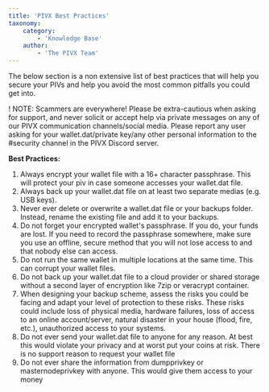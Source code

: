```yaml
---
title: 'PIVX Best Practices'
taxonomy:
    category:
        - 'Knowledge Base'
    author:
        - 'The PIVX Team'
---
```


The below section is a non extensive list of best practices that will help you secure your PIVs and help you avoid the most common pitfalls you could get into.

! NOTE: Scammers are everywhere! Please be extra-cautious when asking for support, and never solicit or accept help via private messages on any of our PIVX communication channels/social media. Please report any user asking for your wallet.dat/private key/any other personal information to the #security channel in the PIVX Discord server.

**Best Practices:**
1. Always encrypt your wallet file with a 16+ character passphrase. This will protect your piv in case someone accesses your wallet.dat file.
2. Always back up your wallet.dat file on at least two separate medias (e.g. USB keys).
3. Never ever delete or overwrite a wallet.dat file or your backups folder. Instead, rename the existing file and add it to your backups.
4. Do not forget your encrypted wallet's passphrase. If you do, your funds are lost. If you need to record the passphrase somewhere, make sure you use an offline, secure method that you will not lose access to and that nobody else can access.
5. Do not run the same wallet in multiple locations at the same time. This can corrupt your wallet files.
6. Do not back up your wallet.dat file to a cloud provider or shared storage without a second layer of encryption like 7zip or veracrypt container.
7. When designing your backup scheme, assess the risks you could be facing and adapt your level of protection to these risks. These risks could include loss of physical media, hardware failures, loss of access to an online account/server, natural disaster in your house (flood, fire, etc.), unauthorized access to your systems.
8. Do not ever send your wallet.dat file to anyone for any reason. At best this would violate your privacy and at worst put your coins at risk. There is no support reason to request your wallet file
9. Do not ever share the information from dumpprivkey or masternodeprivkey with anyone. This would give them access to your money


